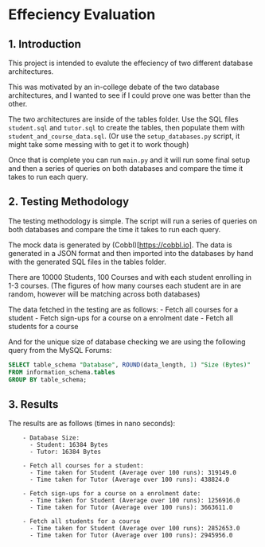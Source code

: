 # Effeciency Evaluation

## 1. Introduction

This project is intended to evalute the effeciency of two different database architectures.

This was motivated by an in-college debate of the two database architectures, and I wanted to see if I could prove one was better than the other.

The two architectures are inside of the tables folder. Use the SQL files `student.sql` and `tutor.sql` to create the tables, then populate them with `student_and_course_data.sql`. (Or use the `setup_databases.py` script, it might take some messing with to get it to work though)

Once that is complete you can run `main.py` and it will run some final setup and then a series of queries on both databases and compare the time it takes to run each query.

## 2. Testing Methodology

The testing methodology is simple. The script will run a series of queries on both databases and compare the time it takes to run each query.

The mock data is generated by (Cobbl)[https://cobbl.io]. The data is generated in a JSON format and then imported into the databases by hand with the generated SQL files in the tables folder.

There are 10000 Students, 100 Courses and with each student enrolling in 1-3 courses. (The figures of how many courses each student are in are random, however will be matching across both databases)

The data fetched in the testing are as follows:
    - Fetch all courses for a student
    - Fetch sign-ups for a course on a enrolment date
    - Fetch all students for a course

And for the unique size of database checking we are using the following query from the MySQL Forums:

```sql
SELECT table_schema "Database", ROUND(data_length, 1) "Size (Bytes)" 
FROM information_schema.tables 
GROUP BY table_schema;
```

## 3. Results

The results are as follows (times in nano seconds):
```
    - Database Size:
      - Student: 16384 Bytes
      - Tutor: 16384 Bytes

    - Fetch all courses for a student:
      - Time taken for Student (Average over 100 runs): 319149.0
      - Time taken for Tutor (Average over 100 runs): 438824.0

    - Fetch sign-ups for a course on a enrolment date:
      - Time taken for Student (Average over 100 runs): 1256916.0
      - Time taken for Tutor (Average over 100 runs): 3663611.0

    - Fetch all students for a course
      - Time taken for Student (Average over 100 runs): 2852653.0
      - Time taken for Tutor (Average over 100 runs): 2945956.0
```

